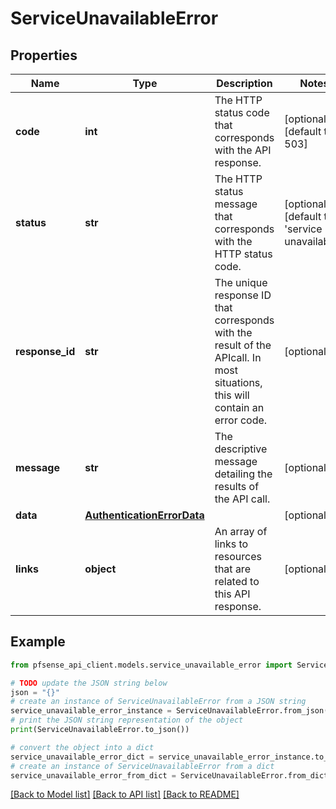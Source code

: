 # ServiceUnavailableError


## Properties

Name | Type | Description | Notes
------------ | ------------- | ------------- | -------------
**code** | **int** | The HTTP status code that corresponds with the API response. | [optional] [default to 503]
**status** | **str** | The HTTP status message that corresponds with the HTTP status code. | [optional] [default to 'service unavailable']
**response_id** | **str** | The unique response ID that corresponds with the result of the APIcall. In most situations, this will contain an error code. | [optional] 
**message** | **str** | The descriptive message detailing the results of the API call. | [optional] 
**data** | [**AuthenticationErrorData**](AuthenticationErrorData.md) |  | [optional] 
**links** | **object** | An array of links to resources that are related to this API response. | [optional] 

## Example

```python
from pfsense_api_client.models.service_unavailable_error import ServiceUnavailableError

# TODO update the JSON string below
json = "{}"
# create an instance of ServiceUnavailableError from a JSON string
service_unavailable_error_instance = ServiceUnavailableError.from_json(json)
# print the JSON string representation of the object
print(ServiceUnavailableError.to_json())

# convert the object into a dict
service_unavailable_error_dict = service_unavailable_error_instance.to_dict()
# create an instance of ServiceUnavailableError from a dict
service_unavailable_error_from_dict = ServiceUnavailableError.from_dict(service_unavailable_error_dict)
```
[[Back to Model list]](../README.md#documentation-for-models) [[Back to API list]](../README.md#documentation-for-api-endpoints) [[Back to README]](../README.md)



